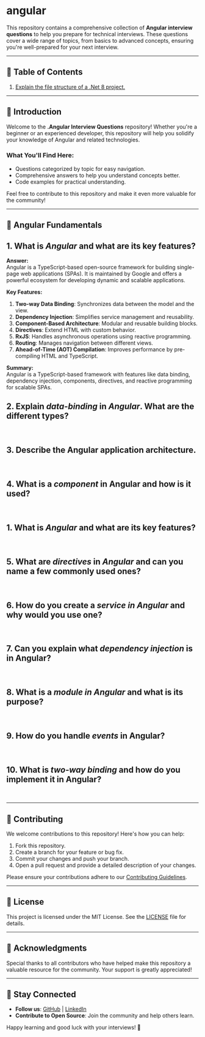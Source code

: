 # angular
This repository contains a comprehensive collection of **Angular interview questions** to help you prepare for technical interviews. These questions cover a wide range of topics, from basics to advanced concepts, ensuring you're well-prepared for your next interview.

---

## 🚀 Table of Contents

1. [Explain the file structure of a .Net 8 project.](#1-explain-the-file-structure-of-a-net-8-project)


---

## 📘 Introduction

Welcome to the **.Angular Interview Questions** repository! Whether you're a beginner or an experienced developer, this repository will help you solidify your knowledge of Angular and related technologies. 

### What You'll Find Here:
- Questions categorized by topic for easy navigation.
- Comprehensive answers to help you understand concepts better.
- Code examples for practical understanding.

Feel free to contribute to this repository and make it even more valuable for the community!

---
## 🎯 Angular Fundamentals
## 1. What is _Angular_ and what are its key features?  
**Answer:**  
Angular is a TypeScript-based open-source framework for building single-page web applications (SPAs). It is maintained by Google and offers a powerful ecosystem for developing dynamic and scalable applications.  

**Key Features:**  
1. **Two-way Data Binding**: Synchronizes data between the model and the view.  
2. **Dependency Injection**: Simplifies service management and reusability.  
3. **Component-Based Architecture**: Modular and reusable building blocks.  
4. **Directives**: Extend HTML with custom behavior.  
5. **RxJS**: Handles asynchronous operations using reactive programming.  
6. **Routing**: Manages navigation between different views.  
7. **Ahead-of-Time (AOT) Compilation**: Improves performance by pre-compiling HTML and TypeScript.  

**Summary:**  
Angular is a TypeScript-based framework with features like data binding, dependency injection, components, directives, and reactive programming for scalable SPAs.
<br>

## 2. Explain _data-binding_ in _Angular_. What are the different types?

<br>

## 3. Describe the Angular application architecture.  

<br>

## 4. What is a _component_ in Angular and how is it used?

<br>

## 1. What is _Angular_ and what are its key features? 

<br>

## 5. What are _directives_ in _Angular_ and can you name a few commonly used ones?

<br>

## 6. How do you create a _service in Angular_ and why would you use one? 

<br>

## 7. Can you explain what _dependency injection_ is in Angular? 

<br>

## 8. What is a _module in Angular_ and what is its purpose? 

<br>

## 9. How do you handle _events_ in Angular? 

<br>

## 10. What is _two-way binding_ and how do you implement it in Angular? 

<br>

---

## 🤝 Contributing

We welcome contributions to this repository! Here's how you can help:
1. Fork this repository.
2. Create a branch for your feature or bug fix.
3. Commit your changes and push your branch.
4. Open a pull request and provide a detailed description of your changes.

Please ensure your contributions adhere to our [Contributing Guidelines](CONTRIBUTING.md).

---

## 📜 License

This project is licensed under the MIT License. See the [LICENSE](LICENSE) file for details.

---

## 🌟 Acknowledgments

Special thanks to all contributors who have helped make this repository a valuable resource for the community. Your support is greatly appreciated!

---

## 💬 Stay Connected

- **Follow us**: [GitHub](https://github.com/your-profile) | [LinkedIn](https://linkedin.com/in/your-profile)  
- **Contribute to Open Source**: Join the community and help others learn.

Happy learning and good luck with your interviews! 🎉
